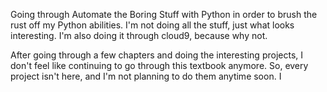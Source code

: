 Going through Automate the Boring Stuff with Python in order to brush the rust off my Python abilities. I'm not doing all the stuff, just what looks interesting. I'm also doing it through cloud9, because why not.


After going through a few chapters and doing the interesting projects, I don't feel like continuing to go through this textbook anymore. So, every project isn't here, and I'm not planning to do them anytime soon. I